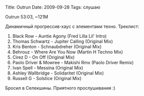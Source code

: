 Title: Outrun
Date: 2009-09-28
Tags: слушаю

<div class="text"><p><a nohref="http://dl.getdropbox.com/u/140528/Outrun.mp3">Outrun</a> 53:03, ~121M</p>
<p>Динамичный прогрессив-хаус с элементами техно. Треклист:
</p><ol>
<li>Black Row - Auntie Agony (Fred Lilla Lil' Intro)</li>
<li>Thomas Schwartz - Jupiter Calling (Original Mix)</li>
<li>Kris Benton - Schnaubdreher (Original Mix)</li>
<li>Behrouz - Where Are You Now (Martin H Techno Mix)</li>
<li>Cirez D - On Off (Original Mix)</li>
<li>Paolo Driver &amp; Mowree - Makishi Rmx (Paolo Driver Remix)</li>
<li>Ivan Spell - Messina (Original Mix)</li>
<li>Ashley Wallbridge - Solidaritet (Original Mix)</li>
<li>Russell G - Solstice (Original Mix)</li>
</ol>
Бросил в Селекшины. Приятного прослушивания :)</div>